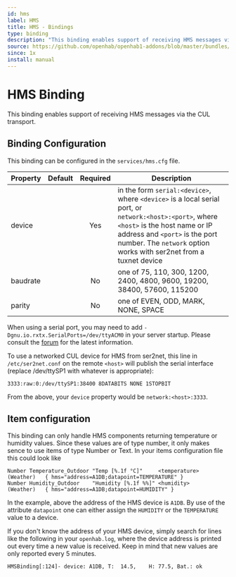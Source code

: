 ```yaml
---
id: hms
label: HMS
title: HMS - Bindings
type: binding
description: "This binding enables support of receiving HMS messages via the CUL transport."
source: https://github.com/openhab/openhab1-addons/blob/master/bundles/binding/org.openhab.binding.hms/README.md
since: 1x
install: manual
---
```


<!-- Attention authors: Do not edit directly. Please add your changes to the appropriate source repository -->

<!-- {% include base.html %} -->

# HMS Binding

This binding enables support of receiving HMS messages via the CUL transport.

## Binding Configuration

This binding can be configured in the `services/hms.cfg` file.

| Property | Default | Required | Description |
|----------|---------|:--------:|-------------|
| device   |         |   Yes    | in the form `serial:<device>`, where `<device>` is a local serial port, or<br/> `network:<host>:<port>`, where `<host>` is the host name or IP address and `<port>` is the port number.  The `network` option works with ser2net from a tuxnet device |
| baudrate |         |   No     | one of 75, 110, 300, 1200, 2400, 4800, 9600, 19200, 38400, 57600, 115200 |
| parity   |         |   No     | one of EVEN, ODD, MARK, NONE, SPACE |

When using a serial port, you may need to add `-Dgnu.io.rxtx.SerialPorts=/dev/ttyACM0` in your server startup.  Please consult the [forum](https://community.openhab.org) for the latest information.

To use a networked CUL device for HMS from ser2net, this line in `/etc/ser2net.conf` on the remote `<host>` will publish the serial interface (replace /dev/ttySP1 with whatever is appropriate):

```
3333:raw:0:/dev/ttySP1:38400 8DATABITS NONE 1STOPBIT
```

From the above, your `device` property would be `network:<host>:3333`.

## Item configuration

This binding can only handle HMS components returning temperature or humidity values. Since these values are of type number, it only makes sence to use items of type Number or Text. In your items configuration file this could look like

```
Number Temperature_Outdoor "Temp [%.1f °C]"     <temperature>   (Weather)   { hms="address=A1DB;datapoint=TEMPERATURE" }
Number Humidity_Outdoor    "Humidity [%.1f %%]" <humidity>      (Weather)   { hms="address=A1DB;datapoint=HUMIDITY" }
```

In the example, above the address of the HMS device is `A1DB`. By use of the attribute `datapoint` one can either assign the `HUMIDITY` or the `TEMPERATURE` value to a device.

If you don't know the address of your HMS device, simply search for lines like the following in your `openhab.log`, where the device address is printed out every time a new value is received. Keep in mind that new values are only reported every 5 minutes.

```
HMSBinding[:124]- device: A1DB, T:  14.5,    H: 77.5, Bat.: ok
```
